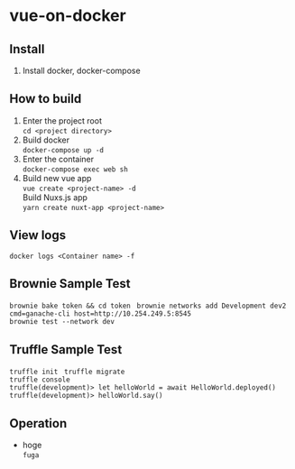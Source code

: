 # vue-on-docker

## Install
1. Install docker, docker-compose

## How to build
1. Enter the project root<br>
   ```cd <project directory>```
2. Build docker<br>
   ```docker-compose up -d```
3. Enter the container<br>
   ```docker-compose exec web sh```
4. Build new vue app<br>
   ```vue create <project-name> -d```<br>
   Build Nuxs.js app<br>
   ```yarn create nuxt-app <project-name>```

## View logs
```docker logs <Container name> -f```

## Brownie Sample Test
```brownie bake token && cd token ```
```brownie networks add Development dev2 cmd=ganache-cli host=http://10.254.249.5:8545```<br>
```brownie test --network dev```

## Truffle Sample Test
```truffle init ```
```truffle migrate```<br>
```truffle console```<br>
```truffle(development)> let helloWorld = await HelloWorld.deployed()```<br>
```truffle(development)> helloWorld.say()```<br>

## Operation
- hoge<br>
  ```fuga```
